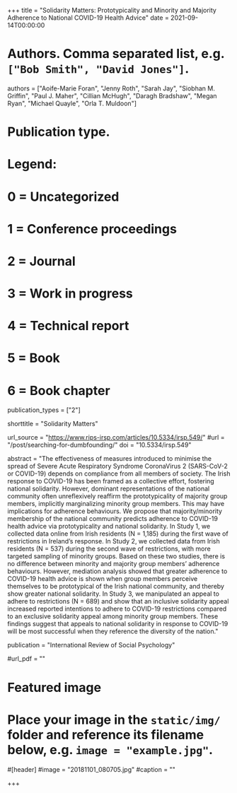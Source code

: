 +++
title = "Solidarity Matters: Prototypicality and Minority and Majority Adherence to National COVID-19 Health Advice"
date = 2021-09-14T00:00:00

# Authors. Comma separated list, e.g. `["Bob Smith", "David Jones"]`.
authors = ["Aoife-Marie Foran", "Jenny Roth", "Sarah Jay", "Siobhan M. Griffin", "Paul J. Maher", "Cillian McHugh", "Daragh Bradshaw", "Megan Ryan", "Michael Quayle", "Orla T. Muldoon"]

# Publication type.
# Legend:
# 0 = Uncategorized
# 1 = Conference proceedings
# 2 = Journal
# 3 = Work in progress
# 4 = Technical report
# 5 = Book
# 6 = Book chapter
publication_types = ["2"]

shorttitle = "Solidarity Matters"

url_source = "https://www.rips-irsp.com/articles/10.5334/irsp.549/"
#url = "/post/searching-for-dumbfounding/"
doi = "10.5334/irsp.549"

abstract = "The effectiveness of measures introduced to minimise the spread of Severe Acute Respiratory Syndrome CoronaVirus 2 (SARS-CoV-2 or COVID-19) depends on compliance from all members of society. The Irish response to COVID-19 has been framed as a collective effort, fostering national solidarity. However, dominant representations of the national community often unreflexively reaffirm the prototypicality of majority group members, implicitly marginalizing minority group members. This may have implications for adherence behaviours. We propose that majority/minority membership of the national community predicts adherence to COVID-19 health advice via prototypicality and national solidarity. In Study 1, we collected data online from Irish residents (N = 1,185) during the first wave of restrictions in Ireland’s response. In Study 2, we collected data from Irish residents (N = 537) during the second wave of restrictions, with more targeted sampling of minority groups. Based on these two studies, there is no difference between minority and majority group members’ adherence behaviours. However, mediation analysis showed that greater adherence to COVID-19 health advice is shown when group members perceive themselves to be prototypical of the Irish national community, and thereby show greater national solidarity. In Study 3, we manipulated an appeal to adhere to restrictions (N = 689) and show that an inclusive solidarity appeal increased reported intentions to adhere to COVID-19 restrictions compared to an exclusive solidarity appeal among minority group members. These findings suggest that appeals to national solidarity in response to COVID-19 will be most successful when they reference the diversity of the nation."

publication = "International Review of Social Psychology"

#url_pdf = ""

# Featured image
# Place your image in the `static/img/` folder and reference its filename below, e.g. `image = "example.jpg"`.
#[header]
#image = "20181101_080705.jpg"
#caption = ""


+++
